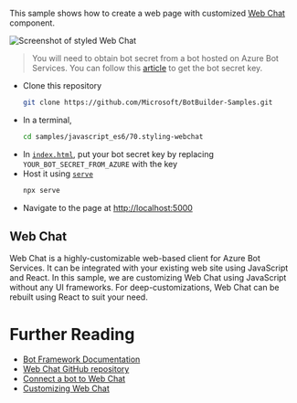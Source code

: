 This sample shows how to create a web page with customized [Web Chat](https://github.com/Microsoft/BotFramework-WebChat/) component.

![Screenshot of styled Web Chat](https://raw.githubusercontent.com/Microsoft/BotBuilder-Samples/master/samples/javascript_es6/70.styling-webchat/screenshot.png)

> You will need to obtain bot secret from a bot hosted on Azure Bot Services. You can follow this [article](https://docs.microsoft.com/en-us/azure/bot-service/bot-service-channel-connect-webchat?view=azure-bot-service-3.0#step-1) to get the bot secret key.

- Clone this repository
   ```sh
   git clone https://github.com/Microsoft/BotBuilder-Samples.git
   ```
- In a terminal,
   ```sh
   cd samples/javascript_es6/70.styling-webchat
   ```
- In [`index.html`](https://github.com/Microsoft/BotBuilder-Samples/tree/v4/samples/javascript_es6/70.styling-webchat), put your bot secret key by replacing `YOUR_BOT_SECRET_FROM_AZURE` with the key
- Host it using [`serve`](https://npmjs.com/package/serve)
   ```sh
   npx serve
   ```
- Navigate to the page at [http://localhost:5000](http://localhost:5000/)

## Web Chat

Web Chat is a highly-customizable web-based client for Azure Bot Services. It can be integrated with your existing web site using JavaScript and React. In this sample, we are customizing Web Chat using JavaScript without any UI frameworks. For deep-customizations, Web Chat can be rebuilt using React to suit your need.

# Further Reading

- [Bot Framework Documentation](https://docs.botframework.com/)
- [Web Chat GitHub repository](https://github.com/Microsoft/BotFramework-WebChat/tree/v4)
- [Connect a bot to Web Chat](https://docs.microsoft.com/en-us/azure/bot-service/bot-service-channel-connect-webchat?view=azure-bot-service-3.0#step-1)
- [Customizing Web Chat](https://github.com/Microsoft/BotFramework-WebChat/blob/v4/SAMPLES.md)
